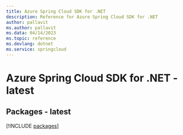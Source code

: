 ```yaml
---
title: Azure Spring Cloud SDK for .NET
description: Reference for Azure Spring Cloud SDK for .NET
author: pallavit
ms.author: pallavit
ms.data: 04/14/2023
ms.topic: reference
ms.devlang: dotnet
ms.service: springcloud
---
```

# Azure Spring Cloud SDK for .NET - latest
## Packages - latest
[!INCLUDE [packages](spring-cloud-index.md)]